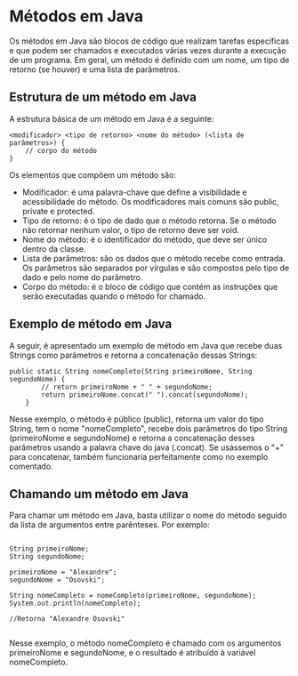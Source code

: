 <h1>Métodos em Java</h1>

<p>Os métodos em Java são blocos de código que realizam tarefas específicas e que podem ser chamados e executados várias vezes durante a execução de um programa. Em geral, um método é definido com um nome, um tipo de retorno (se houver) e uma lista de parâmetros.</p>

<h2>Estrutura de um método em Java</h2>

<p>A estrutura básica de um método em Java é a seguinte:</p>

<pre><code>&lt;modificador&gt; &lt;tipo de retorno&gt; &lt;nome do método&gt; (&lt;lista de parâmetros&gt;) {
    // corpo do método
}</code></pre>

<p>Os elementos que compõem um método são:</p>

<ul>
	<li>Modificador: é uma palavra-chave que define a visibilidade e acessibilidade do método. Os modificadores mais comuns são public, private e protected.</li>
	<li>Tipo de retorno: é o tipo de dado que o método retorna. Se o método não retornar nenhum valor, o tipo de retorno deve ser void.</li>
	<li>Nome do método: é o identificador do método, que deve ser único dentro da classe.</li>
	<li>Lista de parâmetros: são os dados que o método recebe como entrada. Os parâmetros são separados por vírgulas e são compostos pelo tipo de dado e pelo nome do parâmetro.</li>
	<li>Corpo do método: é o bloco de código que contém as instruções que serão executadas quando o método for chamado.</li>
</ul>

<h2>Exemplo de método em Java</h2>

<p>A seguir, é apresentado um exemplo de método em Java que recebe duas Strings como parâmetros e retorna a concatenação dessas Strings:</p>

<pre><code>public static String nomeCompleto(String primeiroNome, String segundoNome) {
        // return primeiroNome + " " + segundoNome;
        return primeiroNome.concat(" ").concat(segundoNome);
    }</code></pre>

<p>Nesse exemplo, o método é público (public), retorna um valor do tipo String, tem o nome "nomeCompleto", recebe dois parâmetros do tipo String (primeiroNome e segundoNome) e retorna a concatenação desses parâmetros usando a palavra chave do java (.concat). Se usássemos o "+" para concatenar, também funcionaria perfeitamente como no exemplo comentado.</p>

<h2>Chamando um método em Java</h2>

<p>Para chamar um método em Java, basta utilizar o nome do método seguido da lista de argumentos entre parênteses. Por exemplo:</p>

<pre><code>
String primeiroNome;
String segundoNome;

primeiroNome = "Alexandre";
segundoNome = "Osovski";

String nomeCompleto = nomeCompleto(primeiroNome, segundoNome);
System.out.println(nomeCompleto);

//Retorna "Alexandre Osovski"

</code></pre>

<p>Nesse exemplo, o método nomeCompleto é chamado com os argumentos primeiroNome e segundoNome, e o resultado é atribuído à variável nomeCompleto.</p>
